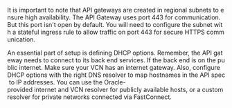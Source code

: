 It is important to note that API gateways are created in regional subnets to ensure high availability. The API Gateway uses port 443 for communication. But this port isn't open by default. You will need to configure the subnet with a stateful ingress rule to allow traffic on port 443 for secure HTTPS communication.

An essential part of setup is defining DHCP options. Remember, the API gateway needs to connect to its back end services. If the back end is on the public internet. Make sure your VCN has an internet gateway. Also, configure DHCP options with the right DNS resolver to map hostnames in the API spec to IP addresses. You can use the Oracle-provided internet and VCN resolver for publicly available hosts, or a custom resolver for private networks connected via FastConnect.